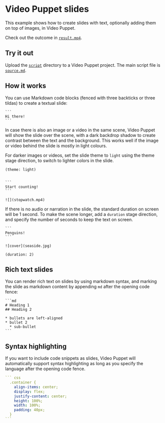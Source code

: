 # Video Puppet slides 

This example shows how to create slides with text, optionally adding them on top of images, in Video Puppet.

Check out the outcome in [`result.mp4`](result.mp4).

## Try it out

Upload the [`script`](script) directory to a Video Puppet project. The main script file is [`source.md`](script/source.md).

## How it works

You can use Markdown code blocks (fenced with three backticks or three tildas) to create a textual slide:

~~~
```
Hi there!
```
~~~

In case there is also an image or a video in the same scene, Video Puppet will show the slide over the scene, with a dark backdrop shadow to create contrast between the text and the background. This works well if the image or video behind the slide is mostly in light colours. 


For darker images or videos,  set the slide theme to `light` using the theme stage direction, to switch to lighter colors in the slide.

~~~
(theme: light)


```
Start counting!
```

![](stopwatch.mp4)

~~~


If there is no audio or narration in the slide, the standard duration on screen will be 1 second. To make the scene longer, add a `duration` stage direction, and specify the number of seconds to keep the text on screen.


~~~
```
Penguins!
```

![cover](seaside.jpg)

(duration: 2)
~~~

## Rich text slides

You can render rich text on slides by using markdown syntax, and marking the slide as markdown content by appending `md` after the opening code fence:

~~~
```md
# Heading 1
## Heading 2

* bullets are left-aligned
* bullet 2
  * sub-bullet
```
~~~

## Syntax highlighting

If you want to include code snippets as slides, Video Puppet will automatically support syntax highlighting as long as you specify the language after the opening code fence.

~~~yaml
``` css
  .container {
    align-items: center;
    display: flex;
    justify-content: center;
    height: 100%;
    width: 100%;
    padding: 40px;
  }
```
~~~
